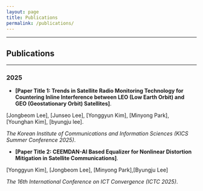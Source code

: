 ```yaml
---
layout: page
title: Publications
permalink: /publications/
---
```


---
## Publications
---
### 2025
* **[Paper Title 1: Trends in Satellite Radio Monitoring Technology for Countering Inline Interference between LEO (Low Earth Orbit) and GEO (Geostationary Orbit) Satellites]**. 

[Jongbeom Lee], [Junseo Lee], [Yonggyun Kim], [Minyong Park], [Younghan Kim], [byungju lee]. 

*The Korean Institute of Communications and Information Sciences (KICS Summer Conference 2025)*.

* **[Paper Title 2: CEEMDAN-AI Based Equalizer for Nonlinear Distortion Mitigation in Satellite Communications]**.

[Yonggyun Kim], [Jongbeom Lee], [Minyong Park],[Byungju Lee]

*The 16th International Conference on ICT Convergence (ICTC 2025)*.
